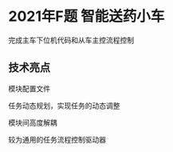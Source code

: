 # 2021年F题 智能送药小车
  完成主车下位机代码和从车主控流程控制
## 技术亮点
   模块配置文件
   
   任务动态规划，实现任务的动态调整

   模块间高度解耦

   较为通用的任务流程控制驱动器
